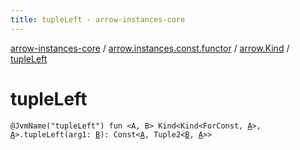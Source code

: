 ```yaml
---
title: tupleLeft - arrow-instances-core
---
```


[arrow-instances-core](../../index.html) / [arrow.instances.const.functor](../index.html) / [arrow.Kind](index.html) / [tupleLeft](./tuple-left.html)

# tupleLeft

`@JvmName("tupleLeft") fun <A, B> Kind<Kind<ForConst, `[`A`](tuple-left.html#A)`>, `[`A`](tuple-left.html#A)`>.tupleLeft(arg1: `[`B`](tuple-left.html#B)`): Const<`[`A`](tuple-left.html#A)`, Tuple2<`[`B`](tuple-left.html#B)`, `[`A`](tuple-left.html#A)`>>`